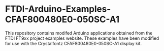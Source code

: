 # FTDI-Arduino-Examples-CFAF800480E0-050SC-A1

This repository contains modifed Arduino applications obtained from the FTDI FT9xx project examples website.
These examples have been modified for use with the Crystalfontz CFAF800480E0-050SC-A1 display kit.
